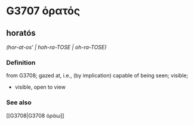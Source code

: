 # G3707 ὁρατός

## horatós

_(hor-at-os' | hoh-ra-TOSE | oh-ra-TOSE)_

### Definition

from G3708; gazed at, i.e., (by implication) capable of being seen; visible; 

- visible, open to view

### See also

[[G3708|G3708 ὁράω]]
